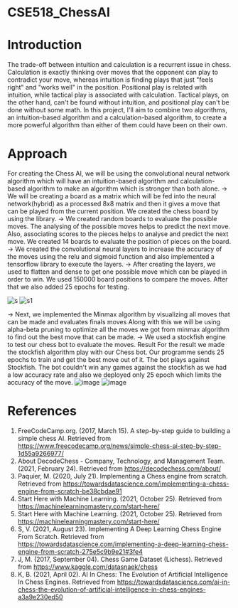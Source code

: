 # CSE518_ChessAI
# Introduction
The trade-off between intuition and calculation is a recurrent issue in chess. Calculation is exactly thinking over moves that the opponent can play to contradict your move, whereas intuition is finding plays that just "feels right" and "works well" in the position.
Positional play is related with intuition, while tactical play is associated with calculation. Tactical plays, on the other hand, can't be found without intuition, and positional play can't be done without some math. In this project, I'll aim to combine two algorithms, an intuition-based algorithm and a calculation-based algorithm, to create a more powerful algorithm than either of them could have been on their own.

# Approach
For creating the Chess AI, we will be using the convolutional neural network algorithm which will have an intuition-based algorithm and calculation-based algorithm to make an algorithm which is stronger than both alone.
->	We will be creating a board as a matrix which will be fed into the neural network(hybrid) as a processed 8x8 matrix and then it gives a move that can be played from the current position. We created the chess board by using the library. 
->	We created random boards to evaluate the possible moves. The analysing of the possible moves helps to predict the next move. Also, associating scores to the pieces helps to analyse and predict the next move. We created 14 boards to evaluate the position of pieces on the board. 
->	We created the convolutional neural layers to increase the accuracy of the moves using the relu and sigmoid function and also implemented a tensorflow library to execute the layers.
->	After creating the layers, we used to flatten and dense to get one possible move which can be played in order to win. We used 150000 board positions to compare the moves. After that we also added 25 epochs for testing.

![s](https://user-images.githubusercontent.com/68383587/143404281-fde4998a-eb74-44fb-93e4-e304620d9cd8.png)
![s1](https://user-images.githubusercontent.com/68383587/143404304-dd8db6ed-68f5-4200-b92d-4135a1fbbfed.png)

->	Next, we implemented the Minmax algorithm by visualizing all moves that can be made and evaluates finals moves Along with this we will be using alpha-beta pruning to optimize all the moves we got from minmax algorithm to find out the best move that can be made.
->	We used a stockfish engine to test our chess bot to evaluate the moves. 
Result
For the result we made the stockfish algorithm play with our Chess bot. Our programme sends 25 epochs to train and get the best move out of it. The bot plays against Stockfish. The bot couldn't win any games against the stockfish as we had a low accuracy rate and also we deployed only 25 epoch which limits the accuracy of the move. 
![image](https://user-images.githubusercontent.com/68383587/143404221-ba90817a-f94b-4101-9f0b-293ab458614a.png)
![image](https://user-images.githubusercontent.com/68383587/143404241-afcea0de-6972-4170-8dea-61a3528de9bb.png)
# References
1.	FreeCodeCamp.org. (2017, March 15). A step-by-step guide to building a simple chess AI. Retrieved from https://www.freecodecamp.org/news/simple-chess-ai-step-by-step-1d55a9266977/
2.	About DecodeChess - Company, Technology, and Management Team. (2021, February 24). Retrieved from https://decodechess.com/about/
3.	Paquier, M. (2020, July 21). Implementing a Chess engine from scratch. Retrieved from https://towardsdatascience.com/implementing-a-chess-engine-from-scratch-be38cbdae91
4.	Start Here with Machine Learning. (2021, October 25). Retrieved from https://machinelearningmastery.com/start-here/
5.	Start Here with Machine Learning. (2021, October 25). Retrieved from https://machinelearningmastery.com/start-here/
6.	S, V. (2021, August 23). Implementing A Deep Learning Chess Engine From Scratch. Retrieved from https://towardsdatascience.com/implementing-a-deep-learning-chess-engine-from-scratch-275e5c9b9e21#3fe4
7.	J, M. (2017, September 04). Chess Game Dataset (Lichess). Retrieved from https://www.kaggle.com/datasnaek/chess
8.	K, B. (2021, April 02). AI In Chess: The Evolution of Artificial Intelligence In Chess Engines. Retrieved from https://towardsdatascience.com/ai-in-chess-the-evolution-of-artificial-intelligence-in-chess-engines-a3a9e230ed50
